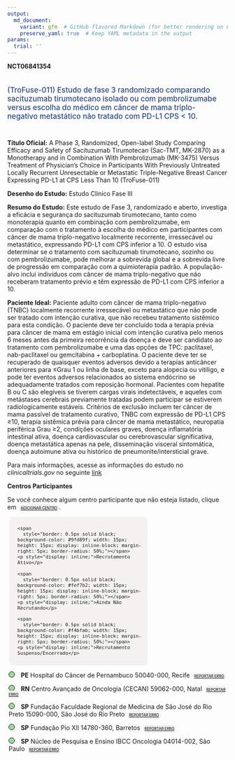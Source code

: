 ```yaml
---
output: 
  md_document:
    variant: gfm  # GitHub-flavored Markdown (for better rendering on GitHub)
    preserve_yaml: true  # Keep YAML metadata in the output
params:
  trial: ''
---
```


<script async src="https://scripts.simpleanalyticscdn.com/latest.js"></script>

**NCT06841354**

<div style="padding: 5px 5px 5px 0px; font-size: 1.20em; font-weight: 500; color: #2E4A7F; text-align: left; margin-bottom: 20px">

(TroFuse-011) Estudo de fase 3 randomizado comparando sacituzumab
tirumotecano isolado ou com pembrolizumabe versus escolha do médico em
câncer de mama triplo-negativo metastático não tratado com PD-L1 CPS \<
10.

</div>

**Título Oficial:** A Phase 3, Randomized, Open-label Study Comparing
Efficacy and Safety of Sacituzumab Tirumotecan (Sac-TMT, MK-2870) as a
Monotherapy and in Combination With Pembrolizumab (MK-3475) Versus
Treatment of Physician’s Choice in Participants With Previously
Untreated Locally Recurrent Unresectable or Metastatic Triple-Negative
Breast Cancer Expressing PD-L1 at CPS Less Than 10 (TroFuse-011)

**Desenho do Estudo:** Estudo Clinico Fase III

**Resumo do Estudo:** Este estudo de Fase 3, randomizado e aberto,
investiga a eficácia e segurança do sacituzumab tirumotecano, tanto como
monoterapia quanto em combinação com pembrolizumabe, em comparação com o
tratamento à escolha do médico em participantes com câncer de mama
triplo-negativo localmente recorrente, irressecável ou metastático,
expressando PD-L1 com CPS inferior a 10. O estudo visa determinar se o
tratamento com sacituzumab tirumotecano, sozinho ou com pembrolizumabe,
pode melhorar a sobrevida global e a sobrevida livre de progressão em
comparação com a quimioterapia padrão. A população-alvo inclui
indivíduos com câncer de mama triplo-negativo que não receberam
tratamento prévio e têm expressão de PD-L1 com CPS inferior a 10.

**Paciente Ideal:** Paciente adulto com câncer de mama triplo-negativo
(TNBC) localmente recorrente irressecável ou metastático que não pode
ser tratado com intenção curativa, que não recebeu tratamento sistêmico
para esta condição. O paciente deve ter concluído toda a terapia prévia
para câncer de mama em estágio inicial com intenção curativa pelo menos
6 meses antes da primeira recorrência da doença e deve ser candidato ao
tratamento com pembrolizumabe e uma das opções de TPC: paclitaxel,
nab-paclitaxel ou gemcitabina + carboplatina. O paciente deve ter se
recuperado de quaisquer eventos adversos devido a terapias anticâncer
anteriores para ≤Grau 1 ou linha de base, exceto para alopecia ou
vitiligo, e pode ter eventos adversos relacionados ao sistema endócrino
se adequadamente tratados com reposição hormonal. Pacientes com hepatite
B ou C são elegíveis se tiverem cargas virais indetectáveis, e aqueles
com metástases cerebrais previamente tratadas podem participar se
estiverem radiologicamente estáveis. Critérios de exclusão incluem ter
câncer de mama passível de tratamento curativo, TNBC com expressão de
PD-L1 CPS ≥10, terapia sistêmica prévia para câncer de mama metastático,
neuropatia periférica Grau ≥2, condições oculares graves, doença
inflamatória intestinal ativa, doença cardiovascular ou cerebrovascular
significativa, doença metastática apenas na pele, disseminação visceral
sintomática, doença autoimune ativa ou histórico de
pneumonite/intersticial grave.

Para mais informações, acesse as informações do estudo no
*clinicaltrials.gov* no seguinte
[link](https://clinicaltrials.gov/ct2/show/NCT06841354)

**Centros Participantes**

Se você conhece algum centro participante que não esteja listado, clique
em
<span style="color: #2E4A7F; margin-left: 2px; padding: 4px; background-color: #f3f2f1; border-radius: 8px; font-weight: 500; font-size: 0.6em"><a
href="https://cancertrialsbr.shinyapps.io/formsapp?study_nct_id=NCT06841354&amp;location_id=N%2FA&amp;location_full_name=N%2FA&amp;form_type=Adicionar%20Centro"
target="_blank">ADICIONAR CENTRO</a></span>.

<div style="margin-bottom: 8px; margin-left: 5px; padding: 8px; max-width: 300px; background-color: #f3f2f1; border-radius: 8px; font-size: 0.9em">

<div style="margin-left: 10px;">

    <span 
      style="border: 0.5px solid black; background-color: #9fd89f; width: 15px; height: 15px; display: inline-block; margin-right: 5px; border-radius: 50%;"></span>
    <p style="display: inline;">Recrutamento Ativo</p>

</div>

<div style="margin-left: 10px;">

    <span 
      style="border: 0.5px solid black; background-color: #fef7b2; width: 15px; height: 15px; display: inline-block; margin-right: 5px; border-radius: 50%;"></span>
    <p style="display: inline;">Ainda Não Recrutando</p>

</div>

<div style="margin-left: 10px;">

    <span 
      style="border: 0.5px solid black; background-color: #f4bfab; width: 15px; height: 15px; display: inline-block; margin-right: 5px; border-radius: 50%;"></span>
    <p style="display: inline;">Recrutamento Suspenso/Encerrado</p>

</div>

</div>

<div style="margin: 3px;">

<span style="border: 0.5px solid black; display: inline-block; width: 12px; height: 12px; border-radius: 50%; margin-right: 10px; padding-bottom: 0px; background-color: #9fd89f;"></span>
<b>PE</b> Hospital do Câncer de Pernambuco 50040-000, Recife
<span style="color: #2E4A7F; margin-left: 2px; padding: 4px; background-color: #f3f2f1; border-radius: 8px; font-weight: 500; font-size: 0.6em"><a
href="https://cancertrialsbr.shinyapps.io/formsapp?study_nct_id=NCT06841354&amp;location_id=HOSPITALDECANCERDERECIFESITE2300RECIFEPERNAMBUCO50040000BRAZIL&amp;location_full_name=Hospital%20do%20C%C3%A2ncer%20de%20Pernambuco%2C%2050040-000%2C%20Recife&amp;form_type=Reportar%20Erro"
target="_blank">REPORTAR ERRO</a></span>

</div>

<div style="margin: 3px;">

<span style="border: 0.5px solid black; display: inline-block; width: 12px; height: 12px; border-radius: 50%; margin-right: 10px; padding-bottom: 0px; background-color: #9fd89f;"></span>
<b>RN</b> Centro Avançado de Oncologia (CECAN) 59062-000, Natal
<span style="color: #2E4A7F; margin-left: 2px; padding: 4px; background-color: #f3f2f1; border-radius: 8px; font-weight: 500; font-size: 0.6em"><a
href="https://cancertrialsbr.shinyapps.io/formsapp?study_nct_id=NCT06841354&amp;location_id=LIGANORTERIOGRANDENSECONTRAOCANCERSITE2310NATALRIOGRANDEDONORTE59062000BRAZIL&amp;location_full_name=Centro%20Avan%C3%A7ado%20de%20Oncologia%20%28CECAN%29%2C%2059062-000%2C%20Natal&amp;form_type=Reportar%20Erro"
target="_blank">REPORTAR ERRO</a></span>

</div>

<div style="margin: 3px;">

<span style="border: 0.5px solid black; display: inline-block; width: 12px; height: 12px; border-radius: 50%; margin-right: 10px; padding-bottom: 0px; background-color: #9fd89f;"></span>
<b>SP</b> Fundação Faculdade Regional de Medicina de São José do Rio
Preto 15090-000, São José do Rio Preto
<span style="color: #2E4A7F; margin-left: 2px; padding: 4px; background-color: #f3f2f1; border-radius: 8px; font-weight: 500; font-size: 0.6em"><a
href="https://cancertrialsbr.shinyapps.io/formsapp?study_nct_id=NCT06841354&amp;location_id=FUNDACAOFACULDADEREGIONALDEMEDICINADESAOJOSEDORIOPRETOSITE2301SAOJOSEDORIOPRETOSAOPAULO15090000BRAZIL&amp;location_full_name=Funda%C3%A7%C3%A3o%20Faculdade%20Regional%20de%20Medicina%20de%20S%C3%A3o%20Jos%C3%A9%20do%20Rio%20Preto%2C%2015090-000%2C%20S%C3%A3o%20Jos%C3%A9%20do%20Rio%20Preto&amp;form_type=Reportar%20Erro"
target="_blank">REPORTAR ERRO</a></span>

</div>

<div style="margin: 3px;">

<span style="border: 0.5px solid black; display: inline-block; width: 12px; height: 12px; border-radius: 50%; margin-right: 10px; padding-bottom: 0px; background-color: #9fd89f;"></span>
<b>SP</b> Fundação Pio XII 14780-360, Barretos
<span style="color: #2E4A7F; margin-left: 2px; padding: 4px; background-color: #f3f2f1; border-radius: 8px; font-weight: 500; font-size: 0.6em"><a
href="https://cancertrialsbr.shinyapps.io/formsapp?study_nct_id=NCT06841354&amp;location_id=FUNDACAOPIOXIIHOSPITALDECANCERDEBARRETOSSITE2307BARRETOSSAOPAULO14784400BRAZIL&amp;location_full_name=Funda%C3%A7%C3%A3o%20Pio%20XII%2C%2014780-360%2C%20Barretos&amp;form_type=Reportar%20Erro"
target="_blank">REPORTAR ERRO</a></span>

</div>

<div style="margin: 3px;">

<span style="border: 0.5px solid black; display: inline-block; width: 12px; height: 12px; border-radius: 50%; margin-right: 10px; padding-bottom: 0px; background-color: #9fd89f;"></span>
<b>SP</b> Núcleo de Pesquisa e Ensino IBCC Oncologia 04014-002, São
Paulo
<span style="color: #2E4A7F; margin-left: 2px; padding: 4px; background-color: #f3f2f1; border-radius: 8px; font-weight: 500; font-size: 0.6em"><a
href="https://cancertrialsbr.shinyapps.io/formsapp?study_nct_id=NCT06841354&amp;location_id=IBCCNUCLEODEPESQUISAEENSINOSITE2306SAOPAULO04014002BRAZIL&amp;location_full_name=N%C3%BAcleo%20de%20Pesquisa%20e%20Ensino%20IBCC%20Oncologia%2C%2004014-002%2C%20S%C3%A3o%20Paulo&amp;form_type=Reportar%20Erro"
target="_blank">REPORTAR ERRO</a></span>

</div>
